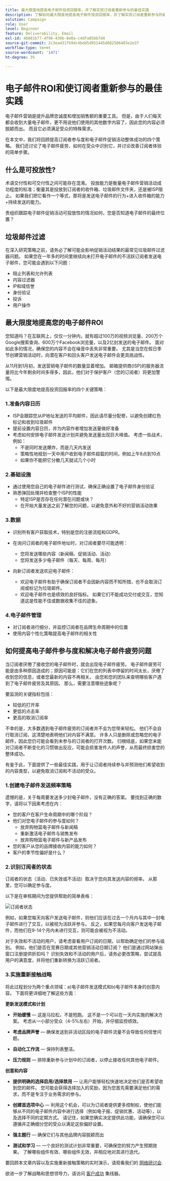 ```yaml
---
title: 最大限度地提高电子邮件投资回报率，并了解实现订阅者重新参与的最佳实践
description: 了解如何最大限度地提高电子邮件投资回报率，并了解实现订阅者重新参与的最佳实践。了解提高订阅者参与度的策略，并了解电子邮件营销活动的整体成功情况。
solution: Campaign
role: User
level: Beginner
feature: Deliverability, Email
exl-id: 4b801b77-4f96-430b-8e0a-c4dfa856b7d4
source-git-commit: 2c3ea431fb9dc4bdd5d951445d682506403e2e37
workflow-type: tm+mt
source-wordcount: '1471'
ht-degree: 3%

---
```


# 电子邮件ROI和使订阅者重新参与的最佳实践

电子邮件营销是提升品牌忠诚度和增加销售额的重要工具。 但是，由于人们每天都会收到大量电子邮件，更不用说他们使用的其他数字内容了，因此您的内容必须脱颖而出。 而且它必须满足受众的特殊需求。

在本文中，我们将回顾提高订阅者参与度和电子邮件促销活动整体成功的四个策略。 我们还讨论了电子邮件疲劳、如何在受众中识别它，并讨论改善订阅者体验的简单步骤。

## 什么是可投放性?

术语交付性和可交付性之间可能存在混淆。 投放能力是衡量电子邮件营销活动成功程度的标准；衡量其是投放到订阅者的收件箱、垃圾邮件文件夹，还是被ISP阻止。 如果我们把它看作一个等式，那将是发送电子邮件的行为+进入收件箱的能力+持续发送的能力。

贵组织跟踪电子邮件促销活动可投放性的情况如何，您是否知道电子邮件的最终位置？

## 垃圾邮件过滤

在深入研究策略之前，请务必了解可能会影响促销活动结果的最常见垃圾邮件过滤器问题。 如果您在一年多的时间里继续向未打开电子邮件的不活跃订阅者发送电子邮件，您可能会遇到以下问题：

* 阻止列表和允许列表
* 内容过滤器
* IP和域信誉
* 身份验证
* 投诉
* 用户操作

## 最大限度地提高您的电子邮件ROI

您知道吗？在互联网上，仅仅一分钟内，就有超过100万的视频浏览量、200万个Google搜索查询、600万个Facebook浏览量，以及2亿封发送的电子邮件。 面对如此多的情况，确保您的内容不会在噪音中丢失非常重要。 尤其是当您在假日季节创建营销活动时，向潜在客户和回头客户发送电子邮件会更具挑战性。

从11月到1月初，发送营销电子邮件的数量显着增加。 邮箱提供商(ISP)的服务器流量将比今年剩余时间多得多，因此，他们对于保护客户（您的订阅者）将更加警惕。

以下是最大限度地提高投资回报率的四个关键策略：

### 1.准备内容日历

* ISP会跟踪您从IP地址发送的平均邮件，因此请尽量分配卷，以避免创建红色标记和收到垃圾邮件
* 提前设置内容日历，并为内容作者增加发送量做好准备
* 考虑如何安排电子邮件发送计划并避免发送量出现巨大峰值。 考虑一些战术，例如：
   * 不是同时发送爆炸，而是几天内发送
   * 策略性地规划一天中用户收到电子邮件超载的时间，例如上午8点到10点
   * 如果你不能把它分散几天就试几个小时

### 2.基础设施

* 通过使用您自己的电子邮件进行测试，确保正确设置了电子邮件身份验证
* 熟悉弹回处理并检查整个ISP的性能
   * 特定ISP是否存在任何潜在问题或块？
   * 在开始大量发送之前了解您的问题，以避免意外和不好的营销活动效果

### 3.数据

* 识别所有客户获取技术，特别是您的注册流程和GDPR。
* 在询问订阅者的电子邮件地址时，对订阅者要尽可能透明：
   * 您将发送哪些内容（新闻稿、促销活动、活动）
   * 您将发送多少电子邮件（每天、每周、每月）

* 向新订阅者发送欢迎电子邮件：
   * 欢迎电子邮件有助于确保订阅者不会因新内容而不知所措，也不会取消订阅或标记为垃圾邮件。
   * 欢迎电子邮件也是绩效的良好指标。 如果它们不能成功交付或交互，您知道这是性能不佳或数据收集不佳的迹象。

### 4.电子邮件管理

* 对订阅者进行细分，并监控订阅者在品牌生命周期中的位置
* 使用内容个性化策略提高电子邮件的相关性

## 如何提高电子邮件参与度和解决电子邮件疲劳问题

当订阅者厌倦了接收您的电子邮件时，就会出现电子邮件疲劳。 电子邮件疲劳可能是由多种原因造成的；原因可能是：它们在您的列表中停留的时间太长，厌倦了收到您的信息，或者您最新的内容不再相关。 由您和您的团队来查明哪些客户遇到了电子邮件疲劳及其原因。 那么，需要注意哪些迹象呢？

要监测的关键指标包括：

* 较低的打开率
* 更低的点击率
* 更高的取消订阅率

不幸的是，大多数遇到电子邮件疲劳的订阅者并不会为您带来轻松。 他们不会自行取消订阅，这清楚地表明他们对内容不满意。 许多人只是删除或忽略您的电子邮件，因此您仍可能会看到未参与的订阅者的打开次数。 归根结底，如果您未能对订阅者不断变化的习惯做出反应，可能会损害发件人的声誉，从而最终损害您的整体成功。

有鉴于此，下面提供了一些最佳实践，用于让订阅者持续参与并预测他们希望收到的内容类型，以避免取消订阅和不活动的受众。

### 1.创建电子邮件发送频率策略

遗憾的是，关于每周要发送多少封电子邮件，没有正确的答案。 要找到正确的数字，请将以下因素考虑在内：

* 您的客户在客户生命周期中的哪个阶段？
* 他们对您电子邮件的参与度如何？
   * 放弃购物篮电子邮件与新闻稿
   * 重新激活电子邮件与销售发布
   * 放弃购物篮电子邮件与新产品发布
* 您的客户从您的品牌接收内容的能力如何？
* 客户的季节性偏好是什么？

### 2.识别订阅者的状态

订阅者的状态（活动、已失效或不活动）取决于您向其发送内容的频率。 从那里，您可以确定参与度。

以下是在审核期间为您提供帮助的简单表格：

![订阅者状态](/help/assets/subscriber-status.png)

例如，如果您每天向客户发送电子邮件，则他们应该在过去一个月内与其中一封电子邮件进行了交互，以被视为活跃并参与。 反之，如果您每月向客户发送电子邮件，而他们在9-14个月内未进行交互，则可能会被视为不活动。

对于失效和不活动的用户，请考虑查看用户订阅的日期，以帮助确定他们的参与级别。 例如，他们是否在竞赛日期或其他营销活动日期订阅？ 他们是通过网站弹出窗口注册提供折扣吗？ 识别失效和不活动的用户后，请务必更改策略，尝试提高用户的满意度，并将他们重新转换为活跃订阅者。

### 3.实施重新接触战略

将此过程划分为两个重点领域：a)电子邮件发送模式和b)电子邮件本身的创意内容。 下面将更详细地了解这些方面：

**更新发送模式和计划**

* **开始缓慢**  — 这是马拉松，不是短跑。 这不是一个可以在一天内实施的解决方案。 考虑从一小部分受众（4-5%左右）开始，并仔细监控绩效。

* **考虑品牌声誉**  — 确保发送到非活动区段的电子邮件流量不会导致任何信誉问题。

* **自动化工作流**  — 保持列表整洁。

* **压力规则**  — 排除重新参与计划中的订阅者，以停止接收任何其他电子邮件。

**创意和内容**

* **提供明确的选择启用/选择禁用**  — 让用户能够轻松快速地决定他们是否希望收到您的邮件。 您可能会获得选择加入的奖励，因为您首先需要满足他们的需求，而不是专注于业务需求的参与。

* **创建首选项中心**  — 利用这个机会，可以为订阅者提供更多控制权，使他们能够从不同的电子邮件内容中进行选择（例如电子报、促销优惠、活动等），以及选择不同的定期方式。 请记住，如果您确实决定提供此功能，请确保您可以遵循并正确细分您的受众以满足这些偏好设置。

* **强主题行**  — 确保它们与其他品牌内容脱颖而出

* **测试和学习**  — 一个良好的测试计划非常重要，可确保您的努力产生预期效果。 了解哪些组件有效、哪些组件无效，并相应地对其进行迭代。

要回顾本文章内容以及实施重新接触策略的实时演示，请观看我们的 [网络研讨会](https://adobecustomersuccess.adobeconnect.com/pm8goho13xuy/).

欲进一步了解战略和思想领导力，请访问 [客户成功](https://experienceleague.adobe.com/docs/customer-success/customer-success/overview.html) 集线器。

